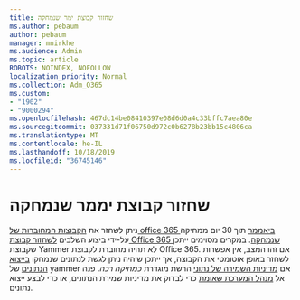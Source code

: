 ```yaml
---
title: שחזור קבוצת ימר שנמחקה
ms.author: pebaum
author: pebaum
manager: mnirkhe
ms.audience: Admin
ms.topic: article
ROBOTS: NOINDEX, NOFOLLOW
localization_priority: Normal
ms.collection: Adm_O365
ms.custom:
- "1902"
- "9000294"
ms.openlocfilehash: 467dc14be08410397e08d6d0a4c33bffc7aea80e
ms.sourcegitcommit: 037331d71f06750d972c0b6278b23bb15c4806ca
ms.translationtype: MT
ms.contentlocale: he-IL
ms.lasthandoff: 10/18/2019
ms.locfileid: "36745146"
---
```

# <a name="restore-a-deleted-yammer-group"></a>שחזור קבוצת יממר שנמחקה

ניתן לשחזר את [הקבוצות המחוברות של office 365 ביאממר](https://docs.microsoft.com/yammer/manage-yammer-groups/yammer-and-office-365-groups) תוך 30 יום ממחיקה על-ידי ביצוע השלבים [לשחזור קבוצת Office 365 שנמחקה](https://docs.microsoft.com/office365/admin/create-groups/restore-deleted-group).
במקרים מסוימים ייתכן שקבוצת Yammer לא תהיה מחוברת לקבוצת Office 365. אם זהו המצב, אין אפשרות לשחזר באופן אוטומטי את הקבוצה, אך ייתכן שיהיה ניתן לגשת לנתונים שנמחקו [בייצוא הנתונים](https://docs.microsoft.com/yammer/manage-security-and-compliance/export-yammer-enterprise-data) של yammer אם [מדיניות השמירה של נתוני](https://docs.microsoft.com/yammer/manage-security-and-compliance/manage-data-compliance) הרשת מוגדרת *כמחיקה רכה*. פנה אל [מנהל המערכת שאומת](https://docs.microsoft.com/yammer/manage-yammer-users/manage-yammer-admins) כדי לבדוק את מדיניות שמירת הנתונים, או כדי לבצע ייצוא נתונים.
